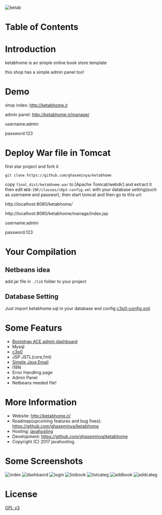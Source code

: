 ![ketab](https://github.com/ghaseminya/ketabhome/raw/master/web/res/shop_assets/images/logo.png)

Table of Contents
=================




# Introduction
ketabhome is an simple online book store template

this shop has a simple admin panel too!

# Demo

shop index: http://ketabhome.ir

admin panel: http://ketabhome.ir/manage/

username:admin

password:123

# Deploy War file in Tomcat
first star project and fork it
```shell
git clone https://github.com/ghaseminya/ketabhome
```
copy `final_dist/ketabhome.war` to [Apache Tomcat/webdir] and extract it then edit `WEB-INF/classes/c0p3-config.xml` with your database setting(such as username and passwor), then start tomcat and then go to this url:

http://localhost:8080/ketabhome/

http://localhost:8080/ketabhome/manage/index.jsp

username:admin

password:123

# Your Compilation
## Netbeans idea
add jar file in `./lib` folder to your project

## Database Setting
Just import ketabhome.sql in your database and config [c3p0-config.xml](https://github.com/ghaseminya/ketabhome/blob/master/src/java/c3p0-config.xml)

# Some Featurs
* [Bootstrap ACE admin dashboard](http://jason.insweet.family/ace/)
* Mysql
* [c3p0](https://github.com/ghaseminya/c3p0)
* JSP JSTL(core,fmt)
* [Simple Java Email](https://github.com/ghaseminya/simple-java-mail)
* I18N
* Error Handling page
* Admin Panel
* Netbeans needed file!

# More Information
* Website: http://ketabhome.ir/
* Roadmap(upcoming features and bug fixes): https://github.com/ghaseminya/ketabhome
* Hosting: [javahosting](http://www.javahosting.ir)
* Development: https://github.com/ghaseminya/ketabhome
* Copyright (C) 2017 javahosting.

# Some Screenshots
![index](https://github.com/ghaseminya/ketabhome/raw/master/screenshot/index.png)
![dashbaord](https://github.com/ghaseminya/ketabhome/raw/master/screenshot/dashbaord.png)
![login](https://github.com/ghaseminya/ketabhome/raw/master/screenshot/login.png)
![listbook](https://github.com/ghaseminya/ketabhome/raw/master/screenshot/listbook.png)
![listcateg](https://github.com/ghaseminya/ketabhome/raw/master/screenshot/listcateg.png)
![addbook](https://github.com/ghaseminya/ketabhome/raw/master/screenshot/addbook.png)
![addcateg](https://github.com/ghaseminya/ketabhome/raw/master/screenshot/addcateg.png)


# License

[GPL v3](./LICENSE).
